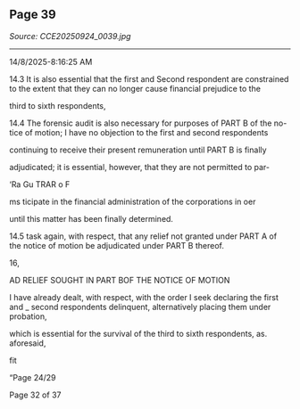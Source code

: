 ## Page 39

*Source: CCE20250924_0039.jpg*

---

14/8/2025-8:16:25 AM

14.3 It is also essential that the first and Second respondent are constrained
to the extent that they can no longer cause financial prejudice to the

third to sixth respondents,

14.4 The forensic audit is also necessary for purposes of PART B of the no-
tice of motion; I have no objection to the first and second respondents

continuing to receive their present remuneration until PART B is finally

adjudicated; it is essential, however, that they are not permitted to par-

‘Ra Gu TRAR o F

ms ticipate in the financial administration of the corporations in oer

until this matter has been finally determined.

14.5 task again, with respect, that any relief not granted under PART A of
the notice of motion be adjudicated under PART B thereof.

16,

AD RELIEF SOUGHT IN PART BOF THE NOTICE OF MOTION

I have already dealt, with respect, with the order I seek declaring the first and _
second respondents delinquent, alternatively placing them under probation,

which is essential for the survival of the third to sixth respondents, as. aforesaid,

fit

“Page 24/29

Page 32 of 37